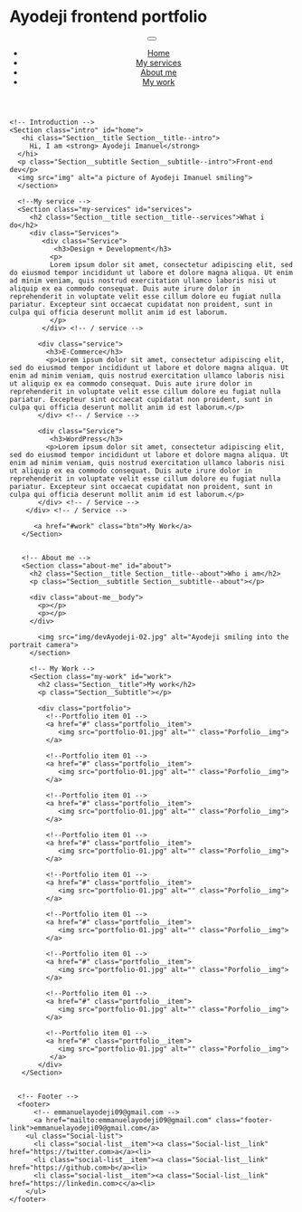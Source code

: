 # Ayodeji frontend portfolio
<!DOCTYPE html>
<html lang="en">
  <head>
     <meta charset="UTF-8">
     <meta name="viewport" content="width-device-width, initial-scale=1.0">
       <title>Dev Ayodeji imanuel Portfolio website</title>
       <link rel="stylesheet"
       href="https://cdnjs.cloudflare.com/ajax/libs/normalize/7.0.0/normalize.min.css">
        <link rel="stylesheet"
        href="https://cdnjs.cloudflare.com/ajax/libs/font-awesome/5.11.2/css/all.css"
         integrity="sha256-46qynGAKLSFpVbEBog43gvNhfrOj+BmwXdxFgVK/Kvc=" crossorigin="anonymous" />
       
  </head>
  <body>
     <header>
        <div class="logo">
          <img src="img/devimanuel.png" alt="">
           </div>
          <button class="nav-toggle" aria-label="toggle navigation">
             <span class="hamburger"></span>
         </button>
         <nav class="nav">
           <ul class="nav__list">
             <li class="nav__item"><a href="#home" class="nav__link">Home</a></li>
             <li class="nav__item"><a href="#services" class="nav__link">My services</a></li>
             <li class="nav__item"><a href="#about" class="nav__link">About me</a></li>
             <li class="nav__item"><a href="#work" class="nav__link">My work</a></li>
           </ul>
         </nav>
    </header>
    
    <!-- Introduction -->
    <Section class="intro" id="home">
       <hi class="Section__title Section__title--intro">
         Hi, I am <strong> Ayodeji Imanuel</strong>
      </hi>
      <p class="Section__subtitle Section__subtitle--intro">Front-end dev</p>
      <img src="img" alt="a picture of Ayodeji Imanuel smiling">
      </section>
    
      <!--My service -->
      <Section class="my-services" id="services">
         <h2 class="Section__title section__title--services">What i do</h2>
         <div class="Services">
            <div class="Service">
               <h3>Design + Development</h3>
              <p>
              Lorem ipsum dolor sit amet, consectetur adipiscing elit, sed do eiusmod tempor incididunt ut labore et dolore magna aliqua. Ut enim ad minim veniam, quis nostrud exercitation ullamco laboris nisi ut aliquip ex ea commodo consequat. Duis aute irure dolor in reprehenderit in voluptate velit esse cillum dolore eu fugiat nulla pariatur. Excepteur sint occaecat cupidatat non proident, sunt in culpa qui officia deserunt mollit anim id est laborum.
              </p>
            </div> <!-- / service --> 
           
           <div class="service">
             <h3>E-Commerce</h3>
             <p>Lorem ipsum dolor sit amet, consectetur adipiscing elit, sed do eiusmod tempor incididunt ut labore et dolore magna aliqua. Ut enim ad minim veniam, quis nostrud exercitation ullamco laboris nisi ut aliquip ex ea commodo consequat. Duis aute irure dolor in reprehenderit in voluptate velit esse cillum dolore eu fugiat nulla pariatur. Excepteur sint occaecat cupidatat non proident, sunt in culpa qui officia deserunt mollit anim id est laborum.</p>
           </div> <!-- / Service -->
           
           <div class="Service">
              <h3>WordPress</h3>
             <p>Lorem ipsum dolor sit amet, consectetur adipiscing elit, sed do eiusmod tempor incididunt ut labore et dolore magna aliqua. Ut enim ad minim veniam, quis nostrud exercitation ullamco laboris nisi ut aliquip ex ea commodo consequat. Duis aute irure dolor in reprehenderit in voluptate velit esse cillum dolore eu fugiat nulla pariatur. Excepteur sint occaecat cupidatat non proident, sunt in culpa qui officia deserunt mollit anim id est laborum.</p>
           </div> <!-- / Service -->
        </div> <!-- / Service -->
        
          <a href="#work" class="btn">My Work</a>
       </Section>
        
       
       <!-- About me -->
       <Section class="about-me" id="about">
         <h2 class="Section__title Section__title--about">Who i am</h2>
         <p class="Section__subtitle Section__subtitle--about"></p>
         
         <div class="about-me__body">
           <p></p>
           <p></p>
         </div>
         
           <img src="img/devAyodeji-02.jpg" alt="Ayodeji smiling into the portrait camera">
         </section>
    
         <!-- My Work -->
         <Section class="my-work" id="work">
           <h2 class="Section__title">My work</h2>
           <p class="Section__Subtitle"></p>
          
           <div class="portfolio">
             <!--Portfolio item 01 -->
             <a href="#" class="portfolio__item">
                <img src="portfolio-01.jpg" alt="" class="Porfolio__img">
             </a>
             
             <!--Portfolio item 01 -->
             <a href="#" class="portfolio__item">
                <img src="portfolio-01.jpg" alt="" class="Porfolio__img">
             </a>
             
             <!--Portfolio item 01 -->
             <a href="#" class="portfolio__item">
                <img src="portfolio-01.jpg" alt="" class="Porfolio__img">
             </a>
             
             <!--Portfolio item 01 -->
             <a href="#" class="portfolio__item">
                <img src="portfolio-01.jpg" alt="" class="Porfolio__img">
             </a>
             
             <!--Portfolio item 01 -->
             <a href="#" class="portfolio__item">
                <img src="portfolio-01.jpg" alt="" class="Porfolio__img">
             </a>
             
             <!--Portfolio item 01 -->
             <a href="#" class="portfolio__item">
                <img src="portfolio-01.jpg" alt="" class="Porfolio__img">
             </a>
             
             <!--Portfolio item 01 -->
             <a href="#" class="portfolio__item">
                <img src="portfolio-01.jpg" alt="" class="Porfolio__img">
             </a>
             
             <!--Portfolio item 01 -->
             <a href="#" class="portfolio__item">
                <img src="portfolio-01.jpg" alt="" class="Porfolio__img">
             </a>
             
             <!--Portfolio item 01 -->
             <a href="#" class="portfolio__item">
                <img src="portfolio-01.jpg" alt="" class="Porfolio__img">
              </a>
           </div>
       </Section>
        
    
      <!-- Footer -->
      <footer>
          <!-- emmanuelayodeji09@gmail.com -->
          <a href="mailto:emmanuelayodeji09@gmail.com" class="footer-link">emmanuelayodeji09@gmail.com</a>
        <ul class="Social-list">
          <li class="social-list__item"><a class="Social-list__link" href="https://twitter.com>a</a><li>
          <li class="social-list__item"><a class="Social-list__link" href="https://github.com>b</a><li>
          <li class="social-list__item"><a class="Social-list__link" href="https://linkedin.com>c</a><li>
        </ul>
    </footer>
    
  </body>
</html>
